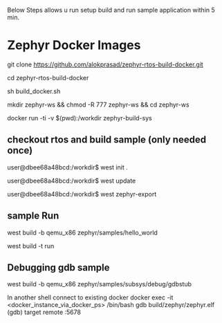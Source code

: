 Below Steps allows u run setup build and run sample application within 5 min.

# Zephyr Docker Images
git clone https://github.com/alokprasad/zephyr-rtos-build-docker.git

cd zephyr-rtos-build-docker

sh build_docker.sh

mkdir zephyr-ws && chmod -R 777 zephyr-ws && cd zephyr-ws

docker run -ti -v $(pwd):/workdir zephyr-build-sys

## checkout rtos and build sample (only needed once)

user@dbee68a48bcd:/workdir$ west init .

user@dbee68a48bcd:/workdir$ west update

user@dbee68a48bcd:/workdir$ west zephyr-export

## sample Run


west build -b qemu_x86 zephyr/samples/hello_world

west build -t run

## Debugging gdb sample

west build -b qemu_x86 zephyr/samples/subsys/debug/gdbstub

In another shell connect to existing docker 
  docker exec -it  <docker_instance_via_docker_ps>  /bin/bash 
  gdb build/zephyr/zephyr.elf
  (gdb) target remote :5678  
